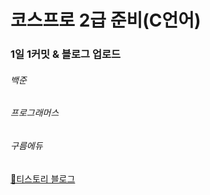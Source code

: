 # 코스프로 2급 준비(C언어)    
###  1일 1커밋 & 블로그 업로드    

###### 백준    
###### 프로그래머스    
###### 구름에듀  



[🔗티스토리 블로그](https://code-review.tistory.com/)


